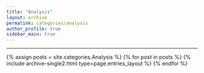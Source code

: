```yaml
---
title: "Analysis"
layout: archive
permalink: categories/analysis
author_profile: true
sidebar_main: true
---
```


<!-- 공백이 포함되어 있는 카테고리 이름의 경우 site.categories['a b c'] 이런식으로! -->

***

{% assign posts = site.categories.Analysis %}
{% for post in posts %} {% include archive-single2.html type=page.entries_layout %} {% endfor %}